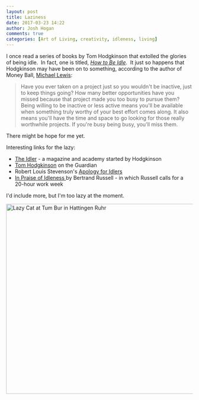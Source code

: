 ```yaml
---
layout: post
title: Laziness
date: 2017-03-23 14:22
author: Josh Hogan
comments: true
categories: [Art of Living, creativity, idleness, living]
---
```

I once read a series of books by Tom Hodgkinson that extolled the glories of being idle.  In fact, one is titled, <em><a href="http://idler.co.uk/product/how-to-be-idle-paperback-signed-edition/" target="_blank">How to Be Idle</a></em>.  It just so happens that Hodgkinson may have been on to something, according to the author of Money Ball, <a href="http://www.inc.com/minda-zetlin/why-being-lazy-makes-you-successful-according-to-the-bestselling-author-of-money.html?utm_source=pocket&amp;utm_medium=email&amp;utm_campaign=pockethits" target="_blank">Michael Lewis</a>:
<blockquote>Have you ever taken on a project just so you wouldn't be inactive, just to keep things going? How many better opportunities have you missed because that project made you too busy to pursue them? Being willing to be inactive or less active means you'll be available when something truly worthy of your best effort comes along. It also means you'll have the time and space to go looking for those really worthwhile projects. If you're busy being busy, you'll miss them.</blockquote>
There might be hope for me yet.

Interesting links for the lazy:
<ul>
	<li><a href="http://idler.co.uk/" target="_blank">The Idler</a> - a magazine and academy started by Hodgkinson</li>
	<li><a href="https://www.theguardian.com/profile/tomhodgkinson" target="_blank">Tom Hodgkinson</a> on the Guardian</li>
	<li>Robert Louis Stevenson's <a href="http://www.freeclassicebooks.com/Robert%20Louis%20Stevenson/Essays%20of%20Robert%20Louis%20Stevenson.pdf" target="_blank">Apology for Idlers</a></li>
	<li><a href="http://www.zpub.com/notes/idle.html" target="_blank">In Praise of Idleness </a>by Bertrand Russell - in which Russell calls for a 20-hour work week</li>
</ul>
I'd include more, but I'm too lazy at the moment.

<a title="Simplicius [GFDL (http://www.gnu.org/copyleft/fdl.html) or CC-BY-SA-3.0 (http://creativecommons.org/licenses/by-sa/3.0/)], via Wikimedia Commons" href="https://commons.wikimedia.org/wiki/File%3ALazy_Cat_at_Tum_Bur_in_Hattingen_Ruhr.jpg"><img src="https://upload.wikimedia.org/wikipedia/commons/thumb/1/12/Lazy_Cat_at_Tum_Bur_in_Hattingen_Ruhr.jpg/512px-Lazy_Cat_at_Tum_Bur_in_Hattingen_Ruhr.jpg" alt="Lazy Cat at Tum Bur in Hattingen Ruhr" width="512" /></a>

